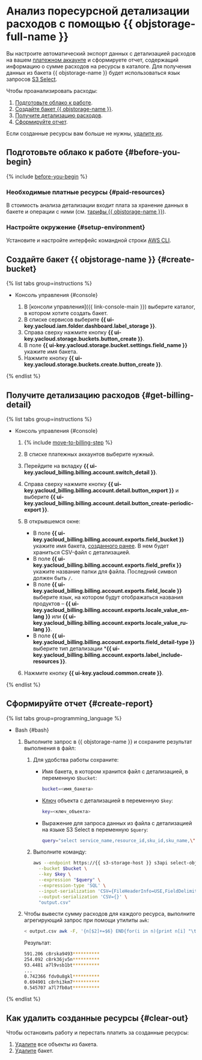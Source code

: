 # Анализ поресурсной детализации расходов с помощью {{ objstorage-full-name }}

Вы настроите автоматический экспорт данных с детализацией расходов на вашем [платежном аккаунте](../../billing/concepts/billing-account.md) и сформируете отчет, содержащий информацию о сумме расходов на ресурсы в каталоге. Для получения данных из бакета {{ objstorage-name }} будет использоваться язык запросов [S3 Select](../../storage/concepts/s3-select-language.md).

Чтобы проанализировать расходы:

1. [Подготовьте облако к работе](#before-you-begin).
1. [Создайте бакет {{ objstorage-name }}](#create-bucket).
1. [Получите детализацию расходов](#get-billing-detail).
1. [Сформируйте отчет](#create-report).

Если созданные ресурсы вам больше не нужны, [удалите их](#clear-out).

## Подготовьте облако к работе {#before-you-begin}

{% include [before-you-begin](../../_tutorials/_tutorials_includes/before-you-begin.md) %}


### Необходимые платные ресурсы {#paid-resources}

В стоимость анализа детализации входит плата за хранение данных в бакете и операции с ними (см. [тарифы {{ objstorage-name }}](../../storage/pricing.md)).


### Настройте окружение {#setup-environment}

Установите и настройте интерфейс командной строки [AWS CLI](../../storage/tools/aws-cli.md).

## Создайте бакет {{ objstorage-name }} {#create-bucket}

{% list tabs group=instructions %}

- Консоль управления {#console}

  1. В [консоли управления]({{ link-console-main }}) выберите каталог, в котором хотите создать бакет.
  1. В списке сервисов выберите **{{ ui-key.yacloud.iam.folder.dashboard.label_storage }}**.
  1. Справа сверху нажмите кнопку **{{ ui-key.yacloud.storage.buckets.button_create }}**.
  1. В поле **{{ ui-key.yacloud.storage.bucket.settings.field_name }}** укажите имя бакета.
  1. Нажмите кнопку **{{ ui-key.yacloud.storage.buckets.create.button_create }}**.

{% endlist %}

## Получите детализацию расходов {#get-billing-detail}

{% list tabs group=instructions %}

- Консоль управления {#console}

  1. {% include [move-to-billing-step](../../billing/_includes/move-to-billing-step.md) %}
  1. В списке платежных аккаунтов выберите нужный.
  1. Перейдите на вкладку **{{ ui-key.yacloud_billing.billing.account.switch_detail }}**.
  1. Справа сверху нажмите кнопку **{{ ui-key.yacloud_billing.billing.account.detail.button_export }}** и выберите **{{ ui-key.yacloud_billing.billing.account.detail.button_create-periodic-export }}**.
  1. В открывшемся окне:

     * В поле **{{ ui-key.yacloud_billing.billing.account.exports.field_bucket }}** укажите имя бакета, [созданного ранее](#create-bucket). В нем будет храниться CSV-файл с детализацией.
     * В поле **{{ ui-key.yacloud_billing.billing.account.exports.field_prefix }}** укажите название папки для файла. Последний символ должен быть `/`.
     * В поле **{{ ui-key.yacloud_billing.billing.account.exports.field_locale }}** выберите язык, на котором будут отображаться названия продуктов – **{{ ui-key.yacloud_billing.billing.account.exports.locale_value_en-lang }}** или **{{ ui-key.yacloud_billing.billing.account.exports.locale_value_ru-lang }}**.
     * В поле **{{ ui-key.yacloud_billing.billing.account.exports.field_detail-type }}** выберите тип детализации ***{{ ui-key.yacloud_billing.billing.account.exports.label_include-resources }}**.

  1. Нажмите кнопку **{{ ui-key.yacloud.common.create }}**.

{% endlist %}

## Сформируйте отчет {#create-report}

{% list tabs group=programming_language %}

- Bash {#bash}

  1. Выполните запрос в {{ objstorage-name }} и сохраните результат выполнения в файл:

     1. Для удобства работы сохраните:

        * Имя бакета, в котором хранится файл с детализацией, в переменную `$bucket`:

          ```bash
          bucket=<имя_бакета>
          ```

        * [Ключ](../../storage/concepts/object.md#key) объекта с детализацией в переменную `$key`:

          ```bash
          key=<ключ_объекта>
          ```

        * Выражение для запроса данных из файла с детализацией на языке S3 Select в переменную `$query`:

          ```bash
          query="select service_name,resource_id,sku_id,sku_name,\"date\",cost from S3Object where service_name='Compute Cloud'"
          ```

     1. Выполните команду:

        ```bash
        aws --endpoint https://{{ s3-storage-host }} s3api select-object-content \
          --bucket $bucket \
          --key $key \
          --expression "$query" \
          --expression-type 'SQL' \
          --input-serialization 'CSV={FileHeaderInfo=USE,FieldDelimiter=,}' \
          --output-serialization 'CSV={}' \
          "output.csv"
        ```

  1. Чтобы вывести сумму расходов для каждого ресурса, выполните агрегирующий запрос при помощи утилиты `awk`:

     ```bash
     < output.csv awk -F, '{n[$2]+=$6} END{for(i in n){print n[i] "\t" i}}' | sort -nrk1
     ```

     Результат:

     ```bash
     591.206 c8rska9493**********
     254.092 c8rk36jv5n**********
     93.4481 a7l9vsb1bt**********
     ...
     0.742366 fdv0u8gkl**********
     0.694901 c8rhi3km7**********
     0.545707 a7l7fb0at**********
     ```

{% endlist %}

## Как удалить созданные ресурсы {#clear-out}

Чтобы остановить работу и перестать платить за созданные ресурсы:

1. [Удалите](../../storage/operations/objects/delete.md) все объекты из бакета.
1. [Удалите](../../storage/operations/buckets/delete.md) бакет.
